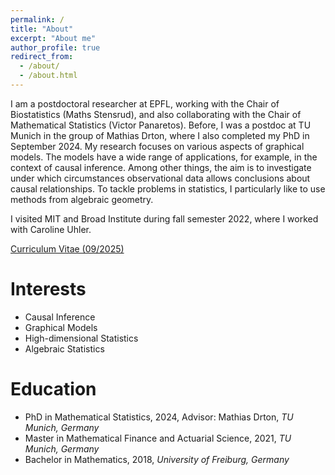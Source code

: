 ```yaml
---
permalink: /
title: "About"
excerpt: "About me"
author_profile: true
redirect_from: 
  - /about/
  - /about.html
---
```


I am a postdoctoral researcher at EPFL, working with the Chair of Biostatistics (Maths Stensrud), and also collaborating with the Chair of Mathematical Statistics (Victor Panaretos). Before, I was a postdoc at TU Munich in the group of Mathias Drton, where I also completed my PhD in September 2024. My research focuses on various aspects of graphical models. The models have a wide range of applications, for example, in the context of causal inference. Among other things, the aim is to investigate under which circumstances observational data allows conclusions about causal relationships. To tackle problems in statistics, I particularly like to use methods from algebraic geometry.

I visited MIT and Broad Institute during fall semester 2022, where I worked with Caroline Uhler.

[Curriculum Vitae (09/2025)](https://nilssturma.github.io/files/cv.pdf)

Interests
======
* Causal Inference
* Graphical Models
* High-dimensional Statistics
* Algebraic Statistics

Education
======
* PhD in Mathematical Statistics, 2024, Advisor: Mathias Drton, *TU Munich, Germany*
* Master in Mathematical Finance and Actuarial Science, 2021, *TU Munich, Germany*
* Bachelor in Mathematics, 2018, *University of Freiburg, Germany*
